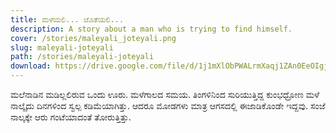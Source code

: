 ```yaml
---
title: ಮಳೆಯಲಿ... ಜೊತೆಯಲಿ...
description: A story about a man who is trying to find himself.
cover: /stories/maleyali_joteyali.png
slug: maleyali-joteyali
path: /stories/maleyali-joteyali
download: https://drive.google.com/file/d/1j1mXlObPWALrmXaqj1ZAn0EeOIgjxTyN/view?usp=drive_link
---
```


ಮಲೆನಾಡಿನ ಮಡಿಲ್ಲಲಿರುವ ಒಂದು ಊರು. ಮಳೆಗಾಲದ ಸಮಯ. ತಿಂಗಳಿನಿಂದ ಸುರಿಯುತ್ತಿದ್ದ ಕುಂಭಧ್ರೋಣ ಮಳೆ ನಾಲ್ಕೈದು ದಿನಗಳಿಂದ ಸ್ವಲ್ಪ ಕಡಿಮೆಯಾಗಿತ್ತು. ಆದರೂ ಮೋಡಗಳು ಮಾತ್ರ ಆಗಸದಲ್ಲಿ ಈಜಾಡಿಕೊಂಡೇ ಇದ್ದವು. ಸಂಜೆ ನಾಲ್ಕಕ್ಕೇ ಆರು ಗಂಟೆಯಾದಂತೆ ತೋರುತ್ತಿತ್ತು.
